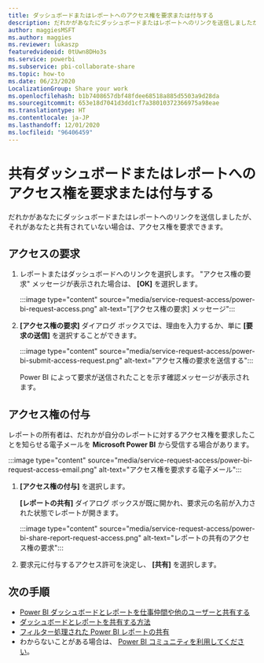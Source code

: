 ```yaml
---
title: ダッシュボードまたはレポートへのアクセス権を要求または付与する
description: だれかがあなたにダッシュボードまたはレポートへのリンクを送信しましたが、あなたと共有していない場合は、アクセス権を要求できます。
author: maggiesMSFT
ms.author: maggies
ms.reviewer: lukaszp
featuredvideoid: 0tUwn8DHo3s
ms.service: powerbi
ms.subservice: pbi-collaborate-share
ms.topic: how-to
ms.date: 06/23/2020
LocalizationGroup: Share your work
ms.openlocfilehash: b1b7408657dbf48fdee68518a885d5503a9d28da
ms.sourcegitcommit: 653e18d7041d3dd1cf7a38010372366975a98eae
ms.translationtype: HT
ms.contentlocale: ja-JP
ms.lasthandoff: 12/01/2020
ms.locfileid: "96406459"
---
```

# <a name="request-or-grant-access-to-shared-dashboards-or-reports"></a>共有ダッシュボードまたはレポートへのアクセス権を要求または付与する

だれかがあなたにダッシュボードまたはレポートへのリンクを送信しましたが、それがあなたと共有されていない場合は、アクセス権を要求できます。 

## <a name="request-access"></a>アクセスの要求

1. レポートまたはダッシュボードへのリンクを選択します。 "アクセス権の要求" メッセージが表示された場合は、 **[OK]** を選択します。

    :::image type="content" source="media/service-request-access/power-bi-request-access.png" alt-text="[アクセス権の要求] メッセージ":::

1. **[アクセス権の要求]** ダイアログ ボックスでは、理由を入力するか、単に **[要求の送信]** を選択することができます。

    :::image type="content" source="media/service-request-access/power-bi-submit-access-request.png" alt-text="アクセス権の要求を送信する":::

    Power BI によって要求が送信されたことを示す確認メッセージが表示されます。

## <a name="grant-access"></a>アクセス権の付与

レポートの所有者は、だれかが自分のレポートに対するアクセス権を要求したことを知らせる電子メールを **Microsoft Power BI** から受信する場合があります。

:::image type="content" source="media/service-request-access/power-bi-request-access-email.png" alt-text="アクセス権を要求する電子メール":::

1. **[アクセス権の付与]** を選択します。

    **[レポートの共有]** ダイアログ ボックスが既に開かれ、要求元の名前が入力された状態でレポートが開きます。

    :::image type="content" source="media/service-request-access/power-bi-share-report-request-access.png" alt-text="レポートの共有のアクセス権の要求":::

1. 要求元に付与するアクセス許可を決定し、 **[共有]** を選択します。

## <a name="next-steps"></a>次の手順

- [Power BI ダッシュボードとレポートを仕事仲間や他のユーザーと共有する](service-share-dashboards.md)
- [ダッシュボードとレポートを共有する方法](service-how-to-collaborate-distribute-dashboards-reports.md)
- [フィルター処理された Power BI レポートの共有](service-share-reports.md)
- わからないことがある場合は、 [Power BI コミュニティを利用してください](https://community.powerbi.com/)。
